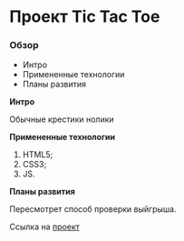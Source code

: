 # Проект Tic Tac Toe

### Обзор

* Интро
* Примененные технологии
* Планы развития

**Интро**

Обычные крестики нолики

**Примененные технологии**

1. HTML5;
2. CSS3;
3. JS.

**Планы развития**

Пересмотрет способ проверки выйгрыша.

Ссылка на [проект](https://vsrodionov94.github.io/tic-tac-toe/index.html)
